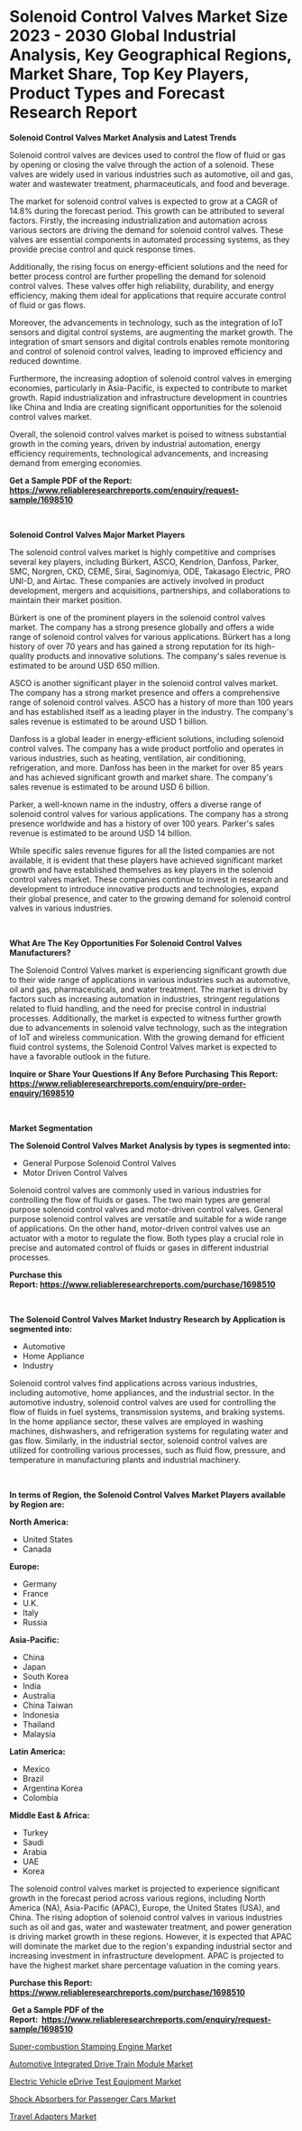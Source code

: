 <p><h1>Solenoid Control Valves Market Size 2023 - 2030 Global Industrial Analysis, Key Geographical Regions, Market Share, Top Key Players, Product Types and Forecast Research Report</h1></p><p><strong>Solenoid Control Valves Market Analysis and Latest Trends</strong></p>
<p><p>Solenoid control valves are devices used to control the flow of fluid or gas by opening or closing the valve through the action of a solenoid. These valves are widely used in various industries such as automotive, oil and gas, water and wastewater treatment, pharmaceuticals, and food and beverage.</p><p>The market for solenoid control valves is expected to grow at a CAGR of 14.8% during the forecast period. This growth can be attributed to several factors. Firstly, the increasing industrialization and automation across various sectors are driving the demand for solenoid control valves. These valves are essential components in automated processing systems, as they provide precise control and quick response times.</p><p>Additionally, the rising focus on energy-efficient solutions and the need for better process control are further propelling the demand for solenoid control valves. These valves offer high reliability, durability, and energy efficiency, making them ideal for applications that require accurate control of fluid or gas flows.</p><p>Moreover, the advancements in technology, such as the integration of IoT sensors and digital control systems, are augmenting the market growth. The integration of smart sensors and digital controls enables remote monitoring and control of solenoid control valves, leading to improved efficiency and reduced downtime.</p><p>Furthermore, the increasing adoption of solenoid control valves in emerging economies, particularly in Asia-Pacific, is expected to contribute to market growth. Rapid industrialization and infrastructure development in countries like China and India are creating significant opportunities for the solenoid control valves market.</p><p>Overall, the solenoid control valves market is poised to witness substantial growth in the coming years, driven by industrial automation, energy efficiency requirements, technological advancements, and increasing demand from emerging economies.</p></p>
<p><strong>Get a Sample PDF of the Report:&nbsp; <a href="https://www.reliableresearchreports.com/enquiry/request-sample/1698510">https://www.reliableresearchreports.com/enquiry/request-sample/1698510</a></strong></p>
<p>&nbsp;</p>
<p><strong>Solenoid Control Valves Major Market Players</strong></p>
<p><p>The solenoid control valves market is highly competitive and comprises several key players, including Bürkert, ASCO, Kendrion, Danfoss, Parker, SMC, Norgren, CKD, CEME, Sirai, Saginomiya, ODE, Takasago Electric, PRO UNI-D, and Airtac. These companies are actively involved in product development, mergers and acquisitions, partnerships, and collaborations to maintain their market position.</p><p>Bürkert is one of the prominent players in the solenoid control valves market. The company has a strong presence globally and offers a wide range of solenoid control valves for various applications. Bürkert has a long history of over 70 years and has gained a strong reputation for its high-quality products and innovative solutions. The company's sales revenue is estimated to be around USD 650 million.</p><p>ASCO is another significant player in the solenoid control valves market. The company has a strong market presence and offers a comprehensive range of solenoid control valves. ASCO has a history of more than 100 years and has established itself as a leading player in the industry. The company's sales revenue is estimated to be around USD 1 billion.</p><p>Danfoss is a global leader in energy-efficient solutions, including solenoid control valves. The company has a wide product portfolio and operates in various industries, such as heating, ventilation, air conditioning, refrigeration, and more. Danfoss has been in the market for over 85 years and has achieved significant growth and market share. The company's sales revenue is estimated to be around USD 6 billion.</p><p>Parker, a well-known name in the industry, offers a diverse range of solenoid control valves for various applications. The company has a strong presence worldwide and has a history of over 100 years. Parker's sales revenue is estimated to be around USD 14 billion.</p><p>While specific sales revenue figures for all the listed companies are not available, it is evident that these players have achieved significant market growth and have established themselves as key players in the solenoid control valves market. These companies continue to invest in research and development to introduce innovative products and technologies, expand their global presence, and cater to the growing demand for solenoid control valves in various industries.</p></p>
<p>&nbsp;</p>
<p><strong>What Are The Key Opportunities For Solenoid Control Valves Manufacturers?</strong></p>
<p><p>The Solenoid Control Valves market is experiencing significant growth due to their wide range of applications in various industries such as automotive, oil and gas, pharmaceuticals, and water treatment. The market is driven by factors such as increasing automation in industries, stringent regulations related to fluid handling, and the need for precise control in industrial processes. Additionally, the market is expected to witness further growth due to advancements in solenoid valve technology, such as the integration of IoT and wireless communication. With the growing demand for efficient fluid control systems, the Solenoid Control Valves market is expected to have a favorable outlook in the future.</p></p>
<p><strong>Inquire or Share Your Questions If Any Before Purchasing This Report: <a href="https://www.reliableresearchreports.com/enquiry/pre-order-enquiry/1698510">https://www.reliableresearchreports.com/enquiry/pre-order-enquiry/1698510</a></strong></p>
<p>&nbsp;</p>
<p><strong>Market Segmentation</strong></p>
<p><strong>The Solenoid Control Valves Market Analysis by types is segmented into:</strong></p>
<p><ul><li>General Purpose Solenoid Control Valves</li><li>Motor Driven Control Valves</li></ul></p>
<p><p>Solenoid control valves are commonly used in various industries for controlling the flow of fluids or gases. The two main types are general purpose solenoid control valves and motor-driven control valves. General purpose solenoid control valves are versatile and suitable for a wide range of applications. On the other hand, motor-driven control valves use an actuator with a motor to regulate the flow. Both types play a crucial role in precise and automated control of fluids or gases in different industrial processes.</p></p>
<p><strong>Purchase this Report:&nbsp;<a href="https://www.reliableresearchreports.com/purchase/1698510">https://www.reliableresearchreports.com/purchase/1698510</a></strong></p>
<p>&nbsp;</p>
<p><strong>The Solenoid Control Valves Market Industry Research by Application is segmented into:</strong></p>
<p><ul><li>Automotive</li><li>Home Appliance</li><li>Industry</li></ul></p>
<p><p>Solenoid control valves find applications across various industries, including automotive, home appliances, and the industrial sector. In the automotive industry, solenoid control valves are used for controlling the flow of fluids in fuel systems, transmission systems, and braking systems. In the home appliance sector, these valves are employed in washing machines, dishwashers, and refrigeration systems for regulating water and gas flow. Similarly, in the industrial sector, solenoid control valves are utilized for controlling various processes, such as fluid flow, pressure, and temperature in manufacturing plants and industrial machinery.</p></p>
<p>&nbsp;</p>
<p><strong>In terms of Region, the Solenoid Control Valves Market Players available by Region are:</strong></p>
<p>
    <p> <strong> North America: </strong>
        <ul>
            <li>United States</li>
            <li>Canada</li>
        </ul>
        </p> 
    <p> <strong> Europe: </strong>
        <ul>
            <li>Germany</li>
            <li>France</li>
            <li>U.K.</li>
            <li>Italy</li>
            <li>Russia</li>
        </ul>
        </p> 
    <p> <strong> Asia-Pacific: </strong>
        <ul>
            <li>China</li>
            <li>Japan</li>
            <li>South Korea</li>
            <li>India</li>
            <li>Australia</li>
            <li>China Taiwan</li>
            <li>Indonesia</li>
            <li>Thailand</li>
            <li>Malaysia</li>
        </ul>
        </p> 
    <p> <strong> Latin America: </strong>
        <ul>
            <li>Mexico</li>
            <li>Brazil</li>
            <li>Argentina Korea</li>
            <li>Colombia</li>
        </ul>
        </p> 
    <p> <strong> Middle East & Africa: </strong>
        <ul>
            <li>Turkey</li>
            <li>Saudi</li>
            <li>Arabia</li>
            <li>UAE</li>
            <li>Korea</li>
        </ul>
    </p>
    </p>
<p><p>The solenoid control valves market is projected to experience significant growth in the forecast period across various regions, including North America (NA), Asia-Pacific (APAC), Europe, the United States (USA), and China. The rising adoption of solenoid control valves in various industries such as oil and gas, water and wastewater treatment, and power generation is driving market growth in these regions. However, it is expected that APAC will dominate the market due to the region's expanding industrial sector and increasing investment in infrastructure development. APAC is projected to have the highest market share percentage valuation in the coming years.</p></p>
<p><strong>Purchase this Report: <a href="https://www.reliableresearchreports.com/purchase/1698510">https://www.reliableresearchreports.com/purchase/1698510</a></strong></p>
<p>&nbsp;<strong>Get a Sample PDF of the Report:&nbsp;&nbsp;<a href="https://www.reliableresearchreports.com/enquiry/request-sample/1698510">https://www.reliableresearchreports.com/enquiry/request-sample/1698510</a></strong></p>
<p><strong></strong></p>
<p><p><a href="https://medium.com/@audieyost1952/super-combustion-stamping-engine-market-outlook-industry-overview-and-forecast-2023-to-2030-91b33d62366a">Super-combustion Stamping Engine Market</a></p><p><a href="https://medium.com/@tonikuhic/automotive-integrated-drive-train-module-market-size-reveals-the-best-marketing-channels-in-global-d941c0878b6a">Automotive Integrated Drive Train Module Market</a></p><p><a href="https://www.linkedin.com/pulse/electric-vehicle-edrive-test-equipment-market-size-2023-brsuf/">Electric Vehicle eDrive Test Equipment Market</a></p><p><a href="https://www.linkedin.com/pulse/shock-absorbers-passenger-cars-market-size-2023-2030-global-lds4f/">Shock Absorbers for Passenger Cars Market</a></p><p><a href="https://github.com/mahnoor2003/Market-Research-Report-List-1/blob/main/travel-adapters-market.md">Travel Adapters Market</a></p></p>